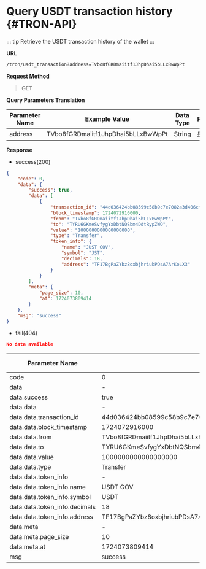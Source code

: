 # Query USDT transaction history {#TRON-API}

::: tip 
Retrieve the USDT transaction history of the wallet
:::

**URL**


  ```sh
/tron/usdt_transaction?address=TVbo8fGRDmaiitf1JhpDhai5bLLxBwWpPt
  ```

**Request Method**


> GET

**Query Parameters Translation**


| Parameter Name | Example Value                      | Data Type | Required | Description |
| -------------- | ---------------------------------- | --------- | -------- | ----------- |
| address        | TVbo8fGRDmaiitf1JhpDhai5bLLxBwWpPt | String    | 是       | -           |



**Response**

* success(200)

```json
{
    "code": 0,
    "data": {
        "success": true,
        "data": [
            {
                "transaction_id": "44d036424bb08599c58b9c7e7082a3d406cf1beecfaa2a0a17f5d177662f37b5",
                "block_timestamp": 1724072916000,
                "from": "TVbo8fGRDmaiitf1JhpDhai5bLLxBwWpPt",
                "to": "TYRU6GKmeSvfygYxDbtNQSbm4DdtRypZWQ",
                "value": "1000000000000000000",
                "type": "Transfer",
                "token_info": {
                    "name": "JUST GOV",
                    "symbol": "JST",
                    "decimals": 18,
                    "address": "TF17BgPaZYbz8oxbjhriubPDsA7ArKoLX3"
                }
            }
        ],
        "meta": {
            "page_size": 10,
            "at": 1724073809414
        }
    },
    "msg": "success"
}


```

* fail(404)


```json
No data available
```

| Parameter Name                | Example Value                                                    | Data Type | Description |
| ----------------------------- | ---------------------------------------------------------------- | --------- | ----------- |
| code                          | 0                                                                | Number    | -           |
| data                          | -                                                                | Object    |             |
| data.success                  | true                                                             | Boolean   | -           |
| data.data                     | -                                                                | Array     | -           |
| data.data.transaction_id      | 44d036424bb08599c58b9c7e7082a3d406cf1beecfaa2a0a17f5d177662f37b5 | String    | -           |
| data.data.block_timestamp     | 1724072916000                                                    | Number    | -           |
| data.data.from                | TVbo8fGRDmaiitf1JhpDhai5bLLxBwWpPt                               | String    | -           |
| data.data.to                  | TYRU6GKmeSvfygYxDbtNQSbm4DdtRypZWQ                               | String    | -           |
| data.data.value               | 1000000000000000000                                              | String    | -           |
| data.data.type                | Transfer                                                         | String    | -           |
| data.data.token_info          | -                                                                | Object    | -           |
| data.data.token_info.name     | USDT GOV                                                         | String    | -           |
| data.data.token_info.symbol   | USDT                                                             | String    | -           |
| data.data.token_info.decimals | 18                                                               | Number    | -           |
| data.data.token_info.address  | TF17BgPaZYbz8oxbjhriubPDsA7ArKoLX3                               | String    | -           |
| data.meta                     | -                                                                | Object    | -           |
| data.meta.page_size           | 10                                                               | Number    | -           |
| data.meta.at                  | 1724073809414                                                    | Number    | -           |
| msg                           | success                                                          | String    | -           |